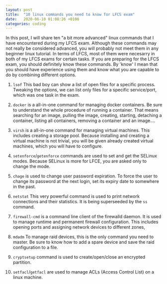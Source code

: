 ```yaml
---
layout: post
title:  "10 linux commands you need to know for LFCS exam"
date:   2020-06-10 01:08:26 +0100
categories: coding
---
```


In this post, I will share ten "a bit more advanced" linux commands that I have encountered during my LFCS exam. Although these commands may not really be considered advanced, you will probably not meet them in any beginner linux tutorial. In terms of LFCS, most of them were necesarry in both of my LFCS exams for certain tasks. If you are preparing for the LFCS exam, you should definitely know these commands. By 'know' I mean that you should have experience using them and know what you are capable to do by combining different options.

1. `lsof`
    This bad boy can show a list of open files for a specific process. Tweaking the options, we can list only files for a specific service/port, which was one task in the exam.

2. `docker`
    is a all-in-one command for managing docker containers. Be sure to understand the whole procedure of running a container. That means searching for an image, pulling the image, creating, starting, detaching a container, listing all containers, removing a container and an image....

3. `virsh`
    is a all-in-one command for managing virtual machines. This includes creating a storage pool. Because installing and creating a virtual machine is not trivial, you will be given already created virtual machines, which you will have to configure.

4. `setenforce`/`getenforce`
    commands are used to set and get the SELinux modes. Because SELinux is more for LFCE, you are asked only to change the mode.

5. `chage`
    is used to change user password expiration. To force the user to change its password at the next login, set its expiry date to somewhere in the past.

6. `netstat`
    This very powerful command is used to print network connections and their statistics. It is being superseeded by the `ss` command.

7. `firewall-cmd`
   is a command line client of the firewalld daemon. It is used to manage runtime and permanent firewall configuration. This includes opening ports and assigning network devices to different zones,  

8. `mdadm`
    To manage raid devices, this is the only command you need to master.
    Be sure to know how to add a spare device and save the raid configuration to a file.

9. `cryptsetup`
    command is used to create/open/close an encrypted partition. 

10. `setfacl`/`getfacl` 
    are used to manage ACLs (Access Control List) on a linux machine.





